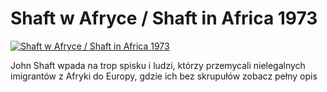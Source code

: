 Shaft w Afryce / Shaft in Africa 1973 
=============
[![Shaft w Afryce / Shaft in Africa 1973 ](http://vidos.pl/images/player.gif)](http://vidos.pl/shaft-w-afryce-shaft-in-africa-1973)

 John Shaft wpada na trop spisku i ludzi, którzy przemycali nielegalnych imigrantów z Afryki do Europy, gdzie ich bez skrupułów zobacz pełny opis
